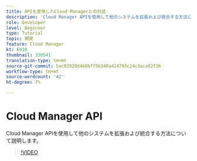 ```yaml
---
title: APIを使用したCloud Managerとの対話
description: 'Cloud Manager APIを使用して他のシステムを拡張および統合する方法について説明します。  '
role: Developer
level: Beginner
type: Tutorial
topic: 開発
feature: Cloud Manager
kt: 6918
thumbnail: 330541
translation-type: tm+mt
source-git-commit: 5ac82928d4b0bf75b348a414793c24c3aca92f36
workflow-type: tm+mt
source-wordcount: '42'
ht-degree: 7%

---
```



# Cloud Manager API

Cloud Manager APIを使用して他のシステムを拡張および統合する方法について説明します。

>[!VIDEO](https://video.tv.adobe.com/v/330541/?quality=12&learn=on)
